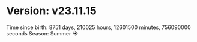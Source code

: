 # Version: v23.11.15
Time since birth: 8751 days, 210025 hours, 12601500 minutes, 756090000 seconds
Season: Summer ☀️
